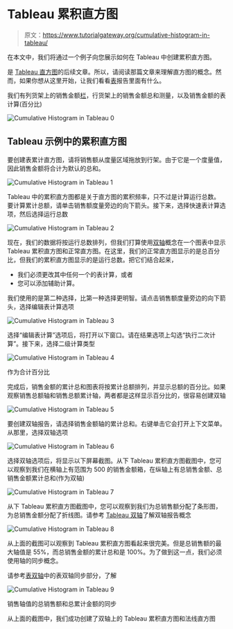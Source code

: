 # Tableau 累积直方图

> 原文：<https://www.tutorialgateway.org/cumulative-histogram-in-tableau/>

在本文中，我们将通过一个例子向您展示如何在 Tableau 中创建累积直方图。

是 [Tableau 直方图](https://www.tutorialgateway.org/tableau-histogram/)的后续文章。所以，请阅读那篇文章来理解直方图的概念。然而，如果你想从这里开始，让我们看看[表](https://www.tutorialgateway.org/tableau/)报告里面有什么。

我们有列货架上的销售金额[栏](https://www.tutorialgateway.org/tableau-bins/)，行货架上的销售金额总和测量，以及销售金额的表计算(百分比)

![Cumulative Histogram in Tableau 0](img/3dc8510e79b71ea36bc20bfe8b87e8e5.png)

## Tableau 示例中的累积直方图

要创建表累计直方图，请将销售额从度量区域拖放到行架。由于它是一个度量值，因此销售金额将合计为默认的总和。

![Cumulative Histogram in Tableau 1](img/d875f59f5e8fd89e8cb252b4b3c56726.png)

Tableau 中的累积直方图都是关于直方图的累积频率，只不过是计算运行总数。要计算累计总额，请单击销售额度量旁边的向下箭头。接下来，选择快速表计算选项，然后选择运行总数

![Cumulative Histogram in Tableau 2](img/92abb771c555b1f3a574f344cb1a9235.png)

现在，我们的数据将按运行总数排列，但我们打算使用[双轴](https://www.tutorialgateway.org/tableau-dual-axis/)概念在一个图表中显示 Tableau 累积直方图和正常直方图。在这里，我们的正常直方图显示的是总百分比，但我们的累积直方图显示的是运行总数。把它们结合起来，

*   我们必须更改其中任何一个的表计算，或者
*   您可以添加辅助计算。

我们使用的是第二种选择，比第一种选择更明智。请点击销售额度量旁边的向下箭头，选择编辑表计算选项

![Cumulative Histogram in Tableau 3](img/57afa87779ea5a53a5405ce36e15c464.png)

选择“编辑表计算”选项后，将打开以下窗口。请在结果选项上勾选“执行二次计算”。接下来，选择二级计算类型

![Cumulative Histogram in Tableau 4](img/595852fe6cb29463ed7fc551d31956a0.png)

作为合计百分比

完成后，销售金额的累计总和图表将按累计总额排列，并显示总额的百分比。如果观察销售总额轴和销售总额累计轴，两者都是这样显示百分比的，很容易创建双轴

![Cumulative Histogram in Tableau 5](img/beb12ba98d635730957df66bb0d11d68.png)

要创建双轴报告，请选择销售金额轴的累计总和。右键单击它会打开上下文菜单。从那里，选择双轴选项

![Cumulative Histogram in Tableau 6](img/b81277b35dd28ba9a3fd6207b63fa373.png)

选择双轴选项后，将显示以下屏幕截图。从下 Tableau 累积直方图截图中，您可以观察到我们在横轴上有范围为 500 的销售金额箱，在纵轴上有总销售金额、总销售金额累计总和(作为双轴)

![Cumulative Histogram in Tableau 7](img/5fe2158feb55576d19a3fe31910dc5d6.png)

从下 Tableau 累积直方图截图中，您可以观察到我们为总销售额分配了条形图，为总销售金额分配了折线图。请参考 [Tableau 双轴](https://www.tutorialgateway.org/tableau-dual-axis/)了解双轴报告概念

![Cumulative Histogram in Tableau 8](img/bcd845a235377710d25e716614b0d6a2.png)

从上面的截图可以观察到 Tableau 累积直方图看起来很完美。但是总销售额的最大轴值是 55%，而总销售金额的累计总和是 100%。为了做到这一点，我们必须使用轴的同步概念。

请参考[表双轴](https://www.tutorialgateway.org/tableau-dual-axis/)中的表双轴同步部分，了解

![Cumulative Histogram in Tableau 9](img/a644a0f8a8f4ff05c9e000a5abbac41e.png)

销售轴值的总销售额和总累计金额的同步

从上面的截图中，我们成功创建了双轴上的 Tableau 累积直方图和法线直方图